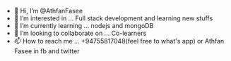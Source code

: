 - 👋 Hi, I’m @AthfanFasee
- 👀 I’m interested in ... Full stack development and learning new stuffs
- 🌱 I’m currently learning ... nodejs and mongoDB
- 💞️ I’m looking to collaborate on ... Co-learners
- 📫 How to reach me ... +94755817048(feel free to what's app) or Athfan Fasee in fb and twitter

<!---
AthfanFasee/AthfanFasee is a ✨ special ✨ repository because its `README.md` (this file) appears on your GitHub profile.
You can click the Preview link to take a look at your changes.
--->
